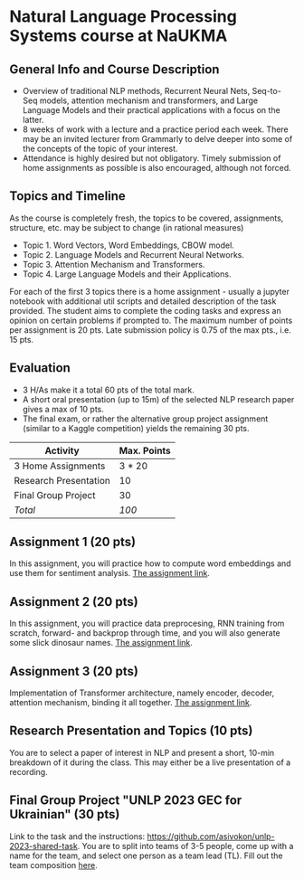# Natural Language Processing Systems course at NaUKMA

## General Info and Course Description
- Overview of traditional NLP methods, Recurrent Neural Nets, Seq-to-Seq models, attention mechanism and transformers, and Large Language Models and their practical applications with a focus on the latter.
- 8 weeks of work with a lecture and a practice period each week. There may be an invited lecturer from Grammarly to delve deeper into some of the concepts of the topic of your interest.
- Attendance is highly desired but not obligatory. Timely submission of home assignments as possible is also encouraged, although not forced.

## Topics and Timeline
As the course is completely fresh, the topics to be covered, assignments, structure, etc. may be subject to change (in rational measures)
- Topic 1. Word Vectors, Word Embeddings, CBOW model.
- Topic 2. Language Models and Recurrent Neural Networks.
- Topic 3. Attention Mechanism and Transformers.
- Topic 4. Large Language Models and their Applications.

For each of the first 3 topics there is a home assignment - usually a jupyter notebook with additional util scripts and detailed description of the task provided. The student aims to complete the coding tasks and express an opinion on certain problems if prompted to. The maximum number of points per assignment is 20 pts. Late submission policy is 0.75 of the max pts., i.e. 15 pts. 

## Evaluation
- 3 H/As make it a total 60 pts of the total mark.
- A short oral presentation (up to 15m) of the selected NLP research paper gives a max of 10 pts.
- The final exam, or rather the alternative group project assignment (similar to a Kaggle competition) yields the remaining 30 pts.
  
| Activity              | Max. Points  |
| --------------------- | ------------ |
| 3 Home Assignments    | 3 * 20       |
| Research Presentation | 10           |
| Final Group Project   | 30           |
| *Total*               | *100*        |

## Assignment 1 (20 pts)
In this assignment, you will practice how to compute word embeddings and use them for sentiment analysis. [The assignment link](https://github.com/dmytro-kuzmenko/nlp-systems-kma/tree/main/Assignment%201).

## Assignment 2 (20 pts)
In this assignment, you will practice data preprocesing, RNN training from scratch, forward- and backprop through time, and you will also generate some slick dinosaur names. [The assignment link](https://github.com/dmytro-kuzmenko/nlp-systems-kma/tree/main/Assignment%202).

## Assignment 3 (20 pts)
Implementation of Transformer architecture, namely encoder, decoder, attention mechanism, binding it all together. [The assignment link](https://github.com/dmytro-kuzmenko/nlp-systems-kma/tree/main/Assignment%203).

## Research Presentation and Topics (10 pts)
You are to select a paper of interest in NLP and present a short, 10-min breakdown of it during the class. This may either be a live presentation of a recording.

## Final Group Project "UNLP 2023 GEC for Ukrainian" (30 pts)
Link to the task and the instructions: https://github.com/asivokon/unlp-2023-shared-task. 
You are to split into teams of 3-5 people, come up with a name for the team, and select one person as a team lead (TL). 
Fill out the team composition [here](https://docs.google.com/spreadsheets/d/1eoZ2YkiNAsZEo_OGd7qWcaEeRw7pblp4GaeR_u5bRDc/edit?usp=sharing).
